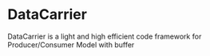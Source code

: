 # DataCarrier
DataCarrier is a light and high efficient code framework for Producer/Consumer Model with buffer
